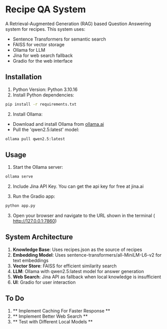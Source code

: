 # Recipe QA System

A Retrieval-Augmented Generation (RAG) based Question Answering system for recipes. This system uses:
- Sentence Transformers for semantic search
- FAISS for vector storage
- Ollama for LLM
- Jina for web search fallback
- Gradio for the web interface

## Installation
1. Python Version: Python 3.10.16
2. Install Python dependencies:
```bash
pip install -r requirements.txt
```

2. Install Ollama:
- Download and install Ollama from [ollama.ai](https://ollama.ai/)
- Pull the 'qwen2.5:latest' model:
```bash
ollama pull qwen2.5:latest
```

## Usage

1. Start the Ollama server:
```bash
ollama serve
```

2. Include Jina API Key. You can get the api key for free at jina.ai

3. Run the Gradio app:
```bash
python app.py
```

3. Open your browser and navigate to the URL shown in the terminal ( http://127.0.0.1:7860)

## System Architecture

1. **Knowledge Base**: Uses recipes.json as the source of recipes
2. **Embedding Model**: Uses sentence-transformers/all-MiniLM-L6-v2 for text embeddings
3. **Vector Store**: FAISS for efficient similarity search
4. **LLM**: Ollama with qwen2.5:latest model for answer generation
5. **Web Search**: Jina API as fallback when local knowledge is insufficient
6. **UI**: Gradio for user interaction


## To Do
1. ** Implement Caching For Faster Response **
2. ** Implement Better Web Search **
3. ** Test with Different Local Models **
